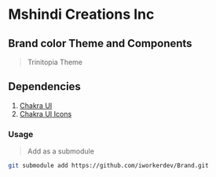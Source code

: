 # **Mshindi Creations** Inc

## Brand color Theme and Components

> Trinitopia Theme

## Dependencies

1. [Chakra UI ](https://chakra-ui.com/)
2. [Chakra UI Icons](https://chakra-ui.com/docs/components/icon/usage#all-icons)

### Usage

> Add as a submodule

```sh
git submodule add https://github.com/iworkerdev/Brand.git
```
